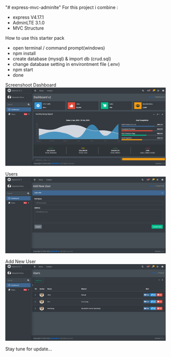 "# express-mvc-adminlte" 
For this project i combine :
- express V4.17.1
- AdminLTE 3.1.0
- MVC Structure

How to use this starter pack
- open terminal / command prompt(windows)
- npm install
- create database (mysql) & import db (crud.sql)
- change database setting in environtment file (.env)
- npm start
- done

Screenshoot
Dashboard
<img src="https://raw.githubusercontent.com/dedi74132/express-mvc-adminlte/main/screenshoot/dashboard.png">

Users
<img src="https://raw.githubusercontent.com/dedi74132/express-mvc-adminlte/main/screenshoot/adduser.png">

Add New User
<img src="https://raw.githubusercontent.com/dedi74132/express-mvc-adminlte/main/screenshoot/users.png">

Stay tune for update...